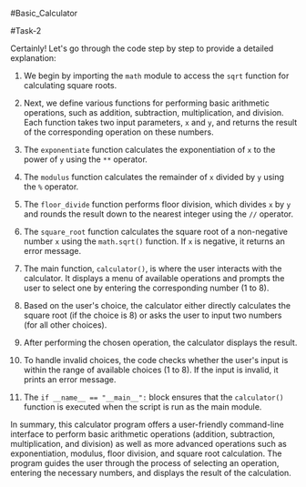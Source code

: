#Basic_Calculator

#Task-2

Certainly! Let's go through the code step by step to provide a detailed explanation:

1. We begin by importing the `math` module to access the `sqrt` function for calculating square roots.

2. Next, we define various functions for performing basic arithmetic operations, such as addition, subtraction, multiplication, and division. Each function takes two input parameters, `x` and `y`, and returns the result of the corresponding operation on these numbers.

3. The `exponentiate` function calculates the exponentiation of `x` to the power of `y` using the `**` operator.

4. The `modulus` function calculates the remainder of `x` divided by `y` using the `%` operator.

5. The `floor_divide` function performs floor division, which divides `x` by `y` and rounds the result down to the nearest integer using the `//` operator.

6. The `square_root` function calculates the square root of a non-negative number `x` using the `math.sqrt()` function. If `x` is negative, it returns an error message.

7. The main function, `calculator()`, is where the user interacts with the calculator. It displays a menu of available operations and prompts the user to select one by entering the corresponding number (1 to 8).

8. Based on the user's choice, the calculator either directly calculates the square root (if the choice is 8) or asks the user to input two numbers (for all other choices).

9. After performing the chosen operation, the calculator displays the result.

10. To handle invalid choices, the code checks whether the user's input is within the range of available choices (1 to 8). If the input is invalid, it prints an error message.

11. The `if __name__ == "__main__":` block ensures that the `calculator()` function is executed when the script is run as the main module.

In summary, this calculator program offers a user-friendly command-line interface to perform basic arithmetic operations (addition, subtraction, multiplication, and division) as well as more advanced operations such as exponentiation, modulus, floor division, and square root calculation. The program guides the user through the process of selecting an operation, entering the necessary numbers, and displays the result of the calculation.

